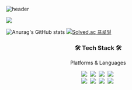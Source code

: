 ![header](https://capsule-render.vercel.app/api?type=soft&color=auto&height=150&section=header&text=khk1262&fontSize=70&animation=twinkling)

<p align="left">
  <a href="https://hits.seeyoufarm.com"><img src="https://hits.seeyoufarm.com/api/count/incr/badge.svg?url=https%3A%2F%2Fgithub.com%2Fkhk1262&count_bg=%2379C83D&title_bg=%23555555&icon=&icon_color=%23E7E7E7&title=hits&edge_flat=false"/></a>
</p>

![Anurag's GitHub stats](https://github-readme-stats.vercel.app/api?username=khk1262&show_icons=true&theme=radical)
[![Solved.ac
프로필](http://mazassumnida.wtf/api/v2/generate_badge?boj=khk1262)](https://solved.ac/khk1262)


<h3 align="center">🛠 Tech Stack 🛠</h3>

<p align="center"> Platforms & Languages </p>

<p align="center">
  <img src="https://img.shields.io/badge/Python-3766AB?style=flat-square&logo=Python&logoColor=white"/></a>&nbsp 
  <img src="https://img.shields.io/badge/Java-007396?style=flat-square&logo=Java&logoColor=white"/></a>&nbsp 
  <img src="https://img.shields.io/badge/C++-00599C?style=flat-square&logo=C%2B%2B&logoColor=white"/></a>&nbsp 
  <img src="https://img.shields.io/badge/C-A8B9CC?style=flat-square&logo=C&logoColor=white"/></a>&nbsp 
  <br>
  <img src="https://img.shields.io/badge/ROS-22314E?style=flat-square&logo=ROS&logoColor=white"/></a>&nbsp 
  <img src="https://img.shields.io/badge/Arduino-0097D?style=flat-square&logo=Arduino&logoColor=white"/></a>&nbsp 
  <img src="https://img.shields.io/badge/OpenCV-5C3EE8?style=flat-square&logo=OpenCV&logoColor=white"/></a>&nbsp 
  <img src="https://img.shields.io/badge/Django-092E20?style=flat-square&logo=Django&logoColor=white"/></a>&nbsp 
</p>

<br>
  
<br>



<br>

